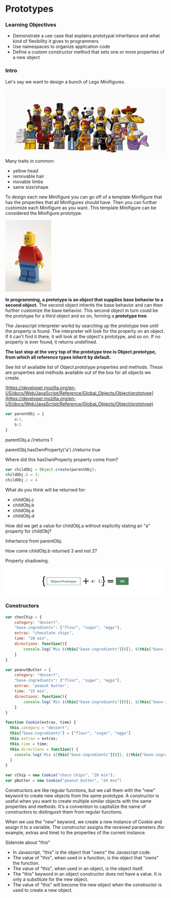 # Prototypes

### Learning Objectives

* Demonstrate a use case that explains prototypal inheritance and what kind of flexibility it gives to programmers
* Use namespaces to organize application code
* Define a custom constructor method that sets one or more properties of a new object

### Intro

Let's say we want to design a bunch of Lego Minifigures.

![Assorted Lego Minifigures](minifigures.jpg)

Many traits in common:
* yellow head
* removable hair
* movable limbs
* same size/shape

To design each new Minifigure you can go off of a template Minifigure that has the properties that all Minifigures should have.  Then you can further customize each Minifigure as you want.  This template Minifigure can be considered the Minifigure prototype.

![typical Lego man](legoman.jpg) 

**In programming, a prototype is an object that supplies base behavior to a second object.**
The second object inherits the base behavior and can then further customize the base behavior.  This second object in turn could be the prototype for a third object and so on, forming a **prototype tree**. 

The Javascript interpreter workd by searching up the prototype tree until the property is found.  The interpreter will look for the property on an object.  If it can't find it there, it will look at the object's prototype, and so on.  If no property is ever found, it returns undefined.

**The last stop at the very top of the prototype tree is Object.prototype, from which all reference types inherit by default.**

See list of available list of Object.prototype properties and methods.  These are properties and methods available out of the box for all objects we create.

[https://developer.mozilla.org/en-US/docs/Web/JavaScript/Reference/Global_Objects/Object/prototype](https://developer.mozilla.org/en-US/docs/Web/JavaScript/Reference/Global_Objects/Object/prototype)

```javascript
var parentObj = {
	a:1,
	b:2
}
```
parentObj.a   //returns 1

parentObj.hasOwnProperty('a')   //returns true

Where did this hasOwnProperty property come from?

```javascript
var childObj = Object.create(parentObj);
childObj.b = 3;
childObj.c = 4
```
What do you think will be returned for:
* childObj.c
* childObj.b
* childObj.a
* childObj.d

How did we get a value for childObj.a without explicitly stating an "a" property for childObj?

Inhertance from parentObj.

How come childObj.b returned 3 and not 2?

Property shadowing.

![prototypes diagram](protoimage.png)

### Constructors

```javascript
var chocChip = {
	category: "dessert",
	"base-ingredients": ["flour", "sugar", "eggs"],
	extras: "chocolate chips",
	time: "20 min",
	directions: function(){
		console.log(`Mix ${this["base-ingredients"][0]}, ${this["base-ingredients"][1]}, and ${this["base-ingredients"][2]}, then add in ${this.extras}.  Bake for ${this.time}.`
	}
}
```

```javascript
var peanutButter = {
	category: "dessert",
	"base-ingredients": ["flour", "sugar", "eggs"],
	extras: "peanut butter",
	time: "25 min",
	directions: function(){
		console.log(`Mix ${this["base-ingredients"][0]}, ${this["base-ingredients"][1]}, and ${this["base-ingredients"][2]}, then add in ${this.extras}.  Bake for ${this.time}.`
	}
}
```

```javascript
function Cookie(extras, time) {
  this.category = "dessert";
  this["base-ingredients"] = ["flour", "sugar", "eggs"]
  this.extras = extras;
  this.time = time;
  this.directions = function() {
    console.log(`Mix ${this["base-ingredients"][0]}, ${this["base-ingredients"][1]}, and ${this["base-ingredients"][2]}, then add in ${this.extras}.  Bake for ${this.time}.`)
  }
}
```

```javascript
var cChip = new Cookie("choco chips", "20 min");
var pButter = new Cookie("peanut butter", "24 min”)
```

Constructors are like regular functions, but we call them with the "new" keyword to create new objects from the same prototype.  A constructor is useful when you want to create multiple similar objects with the same properties and methods.  It's a convention to capitalize the name of constructors to distinguish them from regular functions.

When we use the "new" keyword, we create a new instance of Cookie and assign it to a variable.  The constructor assigns the received parameters (for example, extras and time) to the properties of the current instance.

Sidenote about "this"
* In Javascript, "this" is the object that "owns" the Javascript code.
* The value of "this", when used in a function, is the object that "owns" the function.
* The value of "this", when used in an object, is the object itself.
* The "this" keyword in an object constructor does not have a value.  It is only a substitute for the new object.
* The value of "this" will become the new object when the constructor is used to create a new object.

